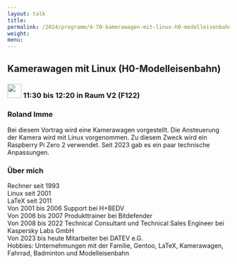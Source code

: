 ```yaml
---
layout: talk
title:
permalink: /2024/programm/4-70-kamerawagen-mit-linux-h0-modelleisenbahn-/
weight:
menu:
---
```

## Kamerawagen mit Linux (H0-Modelleisenbahn)

### <img height = "32" src="../../../images/talk.svg"> 11:30 bis 12:20 in Raum V2 (F122)

### Roland Imme

Bei diesem Vortrag wird eine Kamerawagen vorgestellt. Die Ansteuerung der Kamera wird mit Linux vorgenommen. Zu diesem Zweck wird ein Raspberry Pi Zero 2 verwendet. Seit 2023 gab es ein paar technische Anpassungen.

### Über mich

Rechner seit 1993  
Linux seit 2001  
LaTeX seit 2011  
Von 2001 bis 2006 Support bei H+BEDV  
Von 2006 bis 2007 Produkttrainer bei Bitdefender  
Von 2008 bis 2022 Technical Consultant und Technical Sales Engineer bei Kaspersky Labs GmbH  
Von 2023 bis heute Mitarbeiter bei DATEV e.G.  
Hobbies: Unternehmungen mit der Familie, Gentoo, LaTeX, Kamerawagen, Fahrrad, Badminton und Modelleisenbahn

